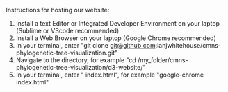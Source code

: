 Instructions for hosting our website:
1. Install a text Editor or Integrated Developer Environment on your laptop (Sublime or VScode recommended)
2. Install a Web Browser on your laptop (Google Chrome recommended)
3. In your terminal, enter "git clone git@github.com:ianjwhitehouse/cmns-phylogenetic-tree-visualization.git"
4. Navigate to the directory, for example "cd /my_folder/cmns-phylogenetic-tree-visualization/d3-website/"
5. In your terminal, enter "<browsername> index.html", for example "google-chrome index.html"
